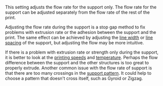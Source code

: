 This setting adjusts the flow rate for the support only. The flow rate for the support can be adjusted separately from the flow rate of the rest of the print.

Adjusting the flow rate during the support is a stop gap method to fix problems with extrusion rate or the adhesion between the support and the print. The same effect can be achieved by adjusting the [line width](support_line_width.md) or [line spacing](support_line_distance.md) of the support, but adjusting the flow may be more intuitive.

If there is a problem with extrusion rate or strength only during the support, it is better to look at the [printing speeds](speed_support.md) and [temperature](material_print_temperature.md). Perhaps the flow difference between the support and the other structures is too great to properly extrude. Another common issue with the flow rate of support is that there are too many crossings in the [support pattern](support_pattern.md). It could help to choose a pattern that doesn't cross itself, such as Gyroid or Zigzag.
